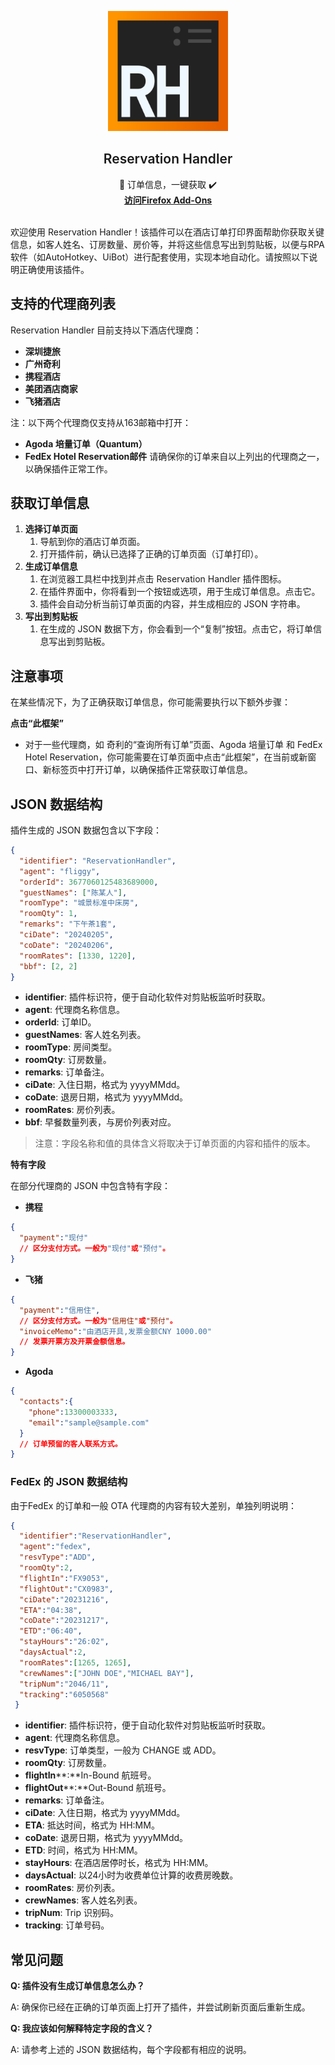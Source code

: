 <p align="center">
  <div align="center">
    <img src="icons/RH.png" alt="Logo" width="192" height="192">
  </div>
  <h2 align="center" style="font-weight: 600">Reservation Handler</h2>
  
  <p align="center">
    📜 订单信息，一键获取 ✔️
    <br />
    <a href="https://addons.mozilla.org/zh-CN/firefox/addon/reservation-handler/" target="_blank"><strong> 访问Firefox Add-Ons </strong></a>
    <br />
    <br />
  </p>
</p>

欢迎使用 Reservation Handler！该插件可以在酒店订单打印界面帮助你获取关键信息，如客人姓名、订房数量、房价等，并将这些信息写出到剪贴板，以便与RPA软件（如AutoHotkey、UiBot）进行配套使用，实现本地自动化。请按照以下说明正确使用该插件。

## 支持的代理商列表

Reservation Handler 目前支持以下酒店代理商：

* **深圳捷旅**
* **广州奇利**
* **携程酒店**
* **美团酒店商家**
* **飞猪酒店**

注：以下两个代理商仅支持从163邮箱中打开：

* **Agoda 培量订单（Quantum）**
* **FedEx Hotel Reservation邮件**
请确保你的订单来自以上列出的代理商之一，以确保插件正常工作。

## 获取订单信息

1. **选择订单页面**
    1. 导航到你的酒店订单页面。
    2. 打开插件前，确认已选择了正确的订单页面（订单打印）。
2. **生成订单信息**
    1. 在浏览器工具栏中找到并点击 Reservation Handler 插件图标。
    2. 在插件界面中，你将看到一个按钮或选项，用于生成订单信息。点击它。
    3. 插件会自动分析当前订单页面的内容，并生成相应的 JSON 字符串。
3. **写出到剪贴板**
    1. 在生成的 JSON 数据下方，你会看到一个“复制”按钮。点击它，将订单信息写出到剪贴板。
## 注意事项

在某些情况下，为了正确获取订单信息，你可能需要执行以下额外步骤：

**点击“此框架”**

* 对于一些代理商，如 奇利的“查询所有订单”页面、Agoda 培量订单 和 FedEx Hotel Reservation，你可能需要在订单页面中点击“此框架”，在当前或新窗口、新标签页中打开订单，以确保插件正常获取订单信息。
## JSON 数据结构

插件生成的 JSON 数据包含以下字段：

```json
{
  "identifier": "ReservationHandler",
  "agent": "fliggy",
  "orderId": 3677060125483689000,
  "guestNames": ["陈某人"],
  "roomType": "城景标准中床房",
  "roomQty": 1,
  "remarks": "下午茶1套",
  "ciDate": "20240205",
  "coDate": "20240206",
  "roomRates": [1330, 1220],
  "bbf": [2, 2]
}
```
* **identifier**: 插件标识符，便于自动化软件对剪贴板监听时获取。
* **agent**: 代理商名称信息。
* **orderId**: 订单ID。
* **guestNames**: 客人姓名列表。
* **roomType**: 房间类型。
* **roomQty**: 订房数量。
* **remarks**: 订单备注。
* **ciDate**: 入住日期，格式为 yyyyMMdd。
* **coDate**: 退房日期，格式为 yyyyMMdd。
* **roomRates**: 房价列表。
* **bbf**: 早餐数量列表，与房价列表对应。
>注意：字段名称和值的具体含义将取决于订单页面的内容和插件的版本。


**特有字段**

在部分代理商的 JSON 中包含特有字段：

* **携程**
```json
{
  "payment":"现付" 
  // 区分支付方式。一般为"现付"或"预付"。
}
```
* **飞猪**
```json
{
  "payment":"信用住", 
  // 区分支付方式。一般为"信用住"或"预付"。
  "invoiceMemo":"由酒店开具,发票金额CNY 1000.00"
  // 发票开票方及开票金额信息。
}
```
* **Agoda**
```json
{
  "contacts":{
    "phone":13300003333,
    "email":"sample@sample.com"
  }
  // 订单预留的客人联系方式。
}
```

### **FedEx 的 JSON 数据结构**

由于FedEx 的订单和一般 OTA 代理商的内容有较大差别，单独列明说明：

```json
{
  "identifier":"ReservationHandler",
  "agent":"fedex",
  "resvType":"ADD",
  "roomQty":2,
  "flightIn":"FX9053",
  "flightOut":"CX0983",
  "ciDate":"20231216",
  "ETA":"04:38",
  "coDate":"20231217",
  "ETD":"06:40",
  "stayHours":"26:02",
  "daysActual":2,
  "roomRates":[1265, 1265],
  "crewNames":["JOHN DOE","MICHAEL BAY"],
  "tripNum":"2046/11",
  "tracking":"6050568"
 }
```
* **identifier**: 插件标识符，便于自动化软件对剪贴板监听时获取。
* **agent**: 代理商名称信息。
* **resvType**: 订单类型，一般为 CHANGE 或  ADD。
* **roomQty**: 订房数量。
* **flightIn****:**In-Bound 航班号。
* **flightOut****:**Out-Bound 航班号。
* **remarks**: 订单备注。
* **ciDate**: 入住日期，格式为 yyyyMMdd。
* **ETA**: 抵达时间，格式为 HH:MM。
* **coDate**: 退房日期，格式为 yyyyMMdd。
* **ETD**: 时间，格式为 HH:MM。
* **stayHours**: 在酒店居停时长，格式为 HH:MM。
* **daysActual**: 以24小时为收费单位计算的收费房晚数。
* **roomRates**: 房价列表。
* **crewNames**: 客人姓名列表。
* **tripNum**: Trip 识别码。
* **tracking**: 订单号码。

## 常见问题

**Q: 插件没有生成订单信息怎么办？**

A: 确保你已经在正确的订单页面上打开了插件，并尝试刷新页面后重新生成。

**Q: 我应该如何解释特定字段的含义？**

A: 请参考上述的 JSON 数据结构，每个字段都有相应的说明。